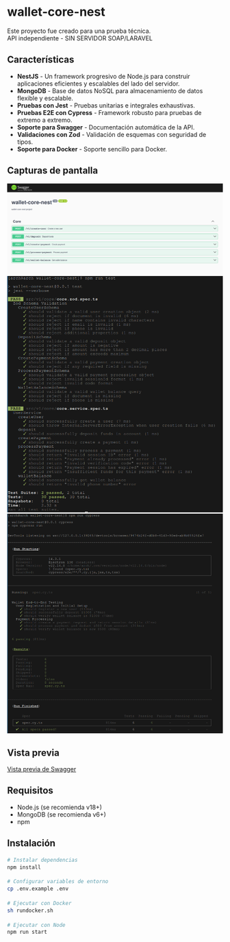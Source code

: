 # wallet-core-nest

Este proyecto fue creado para una prueba técnica.  
API independiente - SIN SERVIDOR SOAP/LARAVEL

## Características

- **NestJS** - Un framework progresivo de Node.js para construir aplicaciones eficientes y escalables del lado del servidor.
- **MongoDB** - Base de datos NoSQL para almacenamiento de datos flexible y escalable.
- **Pruebas con Jest** - Pruebas unitarias e integrales exhaustivas.
- **Pruebas E2E con Cypress** - Framework robusto para pruebas de extremo a extremo.
- **Soporte para Swagger** - Documentación automática de la API.
- **Validaciones con Zod** - Validación de esquemas con seguridad de tipos.
- **Soporte para Docker** - Soporte sencillo para Docker.

## Capturas de pantalla

![](docs/swagger.png "Swagger")
![](docs/jest.png "Jest")
![](docs/cypress.png "Cypress")

## Vista previa

[Vista previa de Swagger](https://wallet-standalone-api.asciicrawler.com/api)


## Requisitos

- Node.js (se recomienda v18+)
- MongoDB (se recomienda v6+)
- npm

## Instalación

```bash
# Instalar dependencias
npm install

# Configurar variables de entorno
cp .env.example .env

# Ejecutar con Docker
sh rundocker.sh

# Ejecutar con Node
npm run start